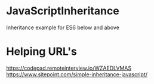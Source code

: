 # JavaScriptInheritance
Inheritance example for ES6 below and above


# Helping URL's
https://codepad.remoteinterview.io/WZAEDLVMAS
https://www.sitepoint.com/simple-inheritance-javascript/

